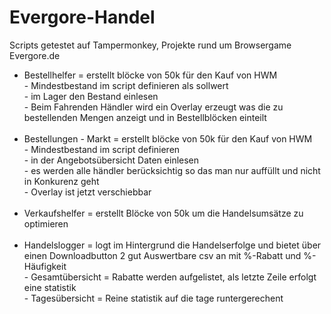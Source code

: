 # Evergore-Handel
Scripts getestet auf Tampermonkey, Projekte rund um Browsergame Evergore.de
- Bestellhelfer = erstellt blöcke von 50k für den Kauf von HWM </br>
        - Mindestbestand im script definieren als sollwert </br>
        - im Lager den Bestand einlesen </br>
        - Beim Fahrenden Händler wird ein Overlay erzeugt was die zu bestellenden Mengen anzeigt und in Bestellblöcken einteilt </br></br>
- Bestellungen - Markt = erstellt blöcke von 50k für den Kauf von HWM </br>
        - Mindestbestand im script definieren </br>
        - in der Angebotsübersicht Daten einlesen </br>
                - es werden alle händler berücksichtig so das man nur auffüllt und nicht in Konkurenz geht   </br>
                - Overlay ist jetzt verschiebbar</br></br>
- Verkaufshelfer = erstellt Blöcke von 50k um die Handelsumsätze zu optimieren </br></br>
- Handelslogger = logt im Hintergrund die Handelserfolge und bietet über einen Downloadbutton 2 gut Auswertbare csv an mit %-Rabatt und %-Häufigkeit </br>
        - Gesamtübersicht = Rabatte werden aufgelistet, als letzte Zeile erfolgt eine statistik </br>
        - Tagesübersicht = Reine statistik auf die tage runtergerechent
